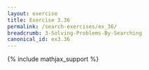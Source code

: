```yaml
---
layout: exercise
title: Exercise 3.36
permalink: /search-exercises/ex_36/
breadcrumb: 3-Solving-Problems-By-Searching
canonical_id: ex3.36
---
```


{% include mathjax_support %}
